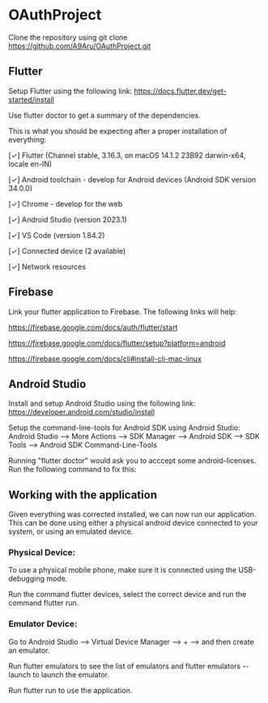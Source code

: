 # OAuthProject
Clone the repository using git clone https://github.com/A9Aru/OAuthProject.git

## Flutter
Setup Flutter using the following link: https://docs.flutter.dev/get-started/install

Use flutter doctor to get a summary of the dependencies.

This is what you should be expecting after a proper installation of everything:

[✓] Flutter (Channel stable, 3.16.3, on macOS 14.1.2 23B92 darwin-x64, locale en-IN)

[✓] Android toolchain - develop for Android devices (Android SDK version 34.0.0)

[✓] Chrome - develop for the web

[✓] Android Studio (version 2023.1)

[✓] VS Code (version 1.84.2)

[✓] Connected device (2 available)

[✓] Network resources

## Firebase
Link your flutter application to Firebase.
The following links will help:

https://firebase.google.com/docs/auth/flutter/start

https://firebase.google.com/docs/flutter/setup?platform=android

https://firebase.google.com/docs/cli#install-cli-mac-linux

## Android Studio
Install and setup Android Studio using the following link: https://developer.android.com/studio/install

Setup the command-line-tools for Android SDK using Android Studio: Android Studio --> More Actions --> SDK Manager --> Android SDK --> SDK Tools --> Android SDK Command-Line-Tools

Running "flutter doctor" would ask you to acccept some android-licenses. Run the following command to fix this:

## Working with the application
Given everything was corrected installed, we can now run our application.
This can be done using either a physical android device connected to your system, or using an emulated device.

### Physical Device: 
To use a physical mobile phone, make sure it is connected using the USB-debugging mode.

Run the command flutter devices, select the correct device and run the command flutter run.

### Emulator Device:
Go to Android Studio --> Virtual Device Manager --> + --> and then create an emulator.

Run flutter emulators to see the list of emulators and flutter emulators --launch <emulator id> to launch the emulator.

Run flutter run to use the application.
